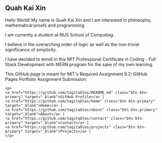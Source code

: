 <!DOCTYPE html>
<html lang="en">

  <head>
    <meta charset="UTF-8">
    <meta name="viewport" content="width=device-width, initial-scale=1.0">
  </head>
  
  <body>
    <h2>Quah Kai Xin</h2>
    <p>Hello World! My name is Quah Kai Xin and I am interested in philosophy, mathematical proofs and programming.</p>
    <p>I am currently a student at NUS School of Computing.</p>
    <p>I believe in the overarching order of logic as well as the non-trivial significance of simplicity.</p>
    <p>I have decided to enroll in this MIT Professional Certificate in Coding - Full Stack Development with MERN program for the sake of my own learning.</p> 
    <p>This GitHub page is meant for MIT's Required Assignment 9.2: GitHub Pages Portfolio Assignment Submission.</p></p>

    <p>
    <a href="https://github.com/tagitables/README.md" class="btn btn-primary" target="_blank">GitHub Profile</a> |
    <a href="https://github.com/tagitables/home" class="btn btn-primary" target="_blank">Home</a> |
    <a href="https://github.com/tagitables/about" class="btn btn-primary" target="_blank">About</a> |
    <a href="https://github.com/tagitables/contact" class="btn btn-primary" target="_blank">Contact</a> |
    <a href="https://github.com/tagitables/projects" class="btn btn-primary" target="_blank">Projects</a> |
    </p>
    
 </body>

</html>

<!-- <footer class="bg-dark text-white text-center py-3 mt-5"> -->
<!-- <p>&copy; 2024 Tagitables. All rights reserved.</p> -->
<!-- Bootstrap JS and dependencies -->
<!-- <script src="https://code.jquery.com/jquery-3.5.1.slim.min.js"></script> -->
<!-- <script src="https://cdn.jsdelivr.net/npm/@popperjs/core@2.9.2/dist/umd/popper.min.js"></script> -->
<!-- <script src="https://stackpath.bootstrapcdn.com/bootstrap/4.5.2/js/bootstrap.min.js"></script> -->

<!---
tagitables/tagitables is a ✨ special ✨ repository because its `README.md` (this file) appears on your GitHub profile.
You can click the Preview link to take a look at your changes.
--->
